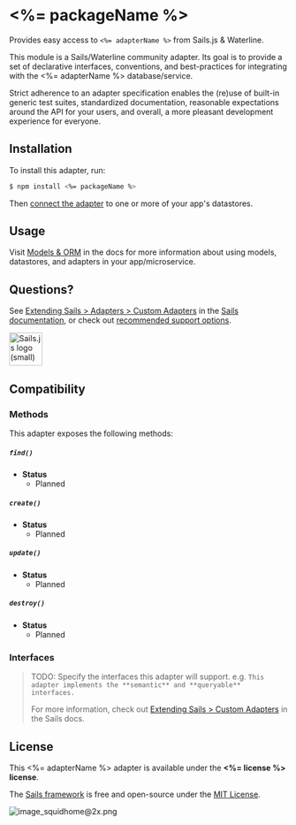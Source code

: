# <%= packageName %>

Provides easy access to `<%= adapterName %>` from Sails.js & Waterline.

This module is a Sails/Waterline community adapter.  Its goal is to provide a set of declarative interfaces, conventions, and best-practices for integrating with the <%= adapterName %> database/service.

Strict adherence to an adapter specification enables the (re)use of built-in generic test suites, standardized documentation, reasonable expectations around the API for your users, and overall, a more pleasant development experience for everyone.


## Installation

To install this adapter, run:

```sh
$ npm install <%= packageName %>
```

Then [connect the adapter](http://sailsjs.com/docs/reference/configuration/sails-config-connections) to one or more of your app's datastores.

## Usage

Visit [Models & ORM](http://sailsjs.com/docs/concepts/models-and-orm) in the docs for more information about using models, datastores, and adapters in your app/microservice.

## Questions?

See [Extending Sails > Adapters > Custom Adapters](http://sailsjs.com/docs/concepts/extending-sails/adapters/custom-adapters) in the [Sails documentation](http://sailsjs.com/documentation), or check out [recommended support options](http://sailsjs.com/support).

<a href="http://sailsjs.com" target="_blank" title="Node.js framework for building realtime APIs."><img src="https://github-camo.global.ssl.fastly.net/9e49073459ed4e0e2687b80eaf515d87b0da4a6b/687474703a2f2f62616c64657264617368792e6769746875622e696f2f7361696c732f696d616765732f6c6f676f2e706e67" width=60 alt="Sails.js logo (small)"/></a>


## Compatibility

### Methods

This adapter exposes the following methods:

##### `find()`

+ **Status**
  + Planned

##### `create()`

+ **Status**
  + Planned

##### `update()`

+ **Status**
  + Planned

##### `destroy()`

+ **Status**
  + Planned


### Interfaces

>TODO:
>Specify the interfaces this adapter will support.
>e.g. `This adapter implements the **semantic** and **queryable** interfaces.`
>
>For more information, check out [Extending Sails > Custom Adapters](http://sailsjs.com/docs/concepts/extending-sails/adapters) in the Sails docs.


## License

This <%= adapterName %> adapter is available under the **<%= license %> license**.

The [Sails framework](http://sailsjs.com) is free and open-source under the [MIT License](http://sailsjs.com/license).


![image_squidhome@2x.png](http://i.imgur.com/RIvu9.png)
